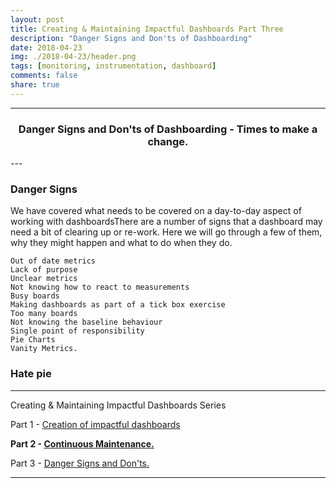 ```yaml
---
layout: post
title: Creating & Maintaining Impactful Dashboards Part Three
description: "Danger Signs and Don'ts of Dashboarding"
date: 2018-04-23
img: ./2018-04-23/header.png
tags: [monitoring, instrumentation, dashboard]
comments: false
share: true
---
```


----
<center>
<h3> Danger Signs and Don'ts of Dashboarding - Times to make a change. </h3>
</center>
--- 
<br/>





### Danger Signs

We have covered what needs to be covered on a day-to-day aspect of working with dashboardsThere are a number of signs that a dashboard may need a bit of clearing up or re-work. Here we will go through a few of them, why they might happen and what to do when they do.

```
Out of date metrics
Lack of purpose
Unclear metrics
Not knowing how to react to measurements
Busy boards
Making dashboards as part of a tick box exercise
Too many boards
Not knowing the baseline behaviour
Single point of responsibility
Pie Charts
Vanity Metrics.
```

### Hate pie



---

Creating & Maintaining Impactful Dashboards Series

Part 1 - [Creation of impactful dashboards](https://jesswhite.co.uk/impactfuldashboardspart1-post/)

**Part 2 - [Continuous Maintenance.](https://jesswhite.co.uk/impactfuldashboardspart2-post/)**

Part 3 - [Danger Signs and Don'ts.](https://jesswhite.co.uk/impactfuldashboardspart2-post/)

---